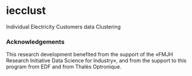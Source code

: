 # iecclust
Individual Electricity Customers data Clustering

### Acknowledgements
This research development benefited from the support of
the «FMJH Research Initiative Data Science for Industry», 
and from the support to this program from EDF and from Thalès Optronique.

